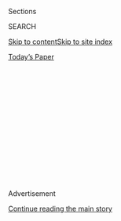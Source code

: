 <div id="app">

<div>

<div>

<div>

<div class="NYTAppHideMasthead css-1q2w90k e1suatyy0">

<div class="section css-ui9rw0 e1suatyy2">

<div class="css-eph4ug er09x8g0">

<div class="css-6n7j50">

</div>

<span class="css-1dv1kvn">Sections</span>

<div class="css-10488qs">

<span class="css-1dv1kvn">SEARCH</span>

</div>

[Skip to content](#site-content)[Skip to site
index](#site-index)

</div>

<div class="css-10698na e1huz5gh0">

</div>

</div>

<div id="masthead-bar-one" class="section hasLinks css-15hmgas e1csuq9d3">

<div class="css-uqyvli e1csuq9d0">

</div>

<div class="css-1uqjmks e1csuq9d1">

</div>

<div class="css-9e9ivx">

[](https://myaccount.nytimes3xbfgragh.onion/auth/login?response_type=cookie&client_id=vi)

</div>

<div class="css-1bvtpon e1csuq9d2">

[Today’s
Paper](https://www.nytimes3xbfgragh.onion/section/todayspaper)

</div>

</div>

</div>

</div>

<div data-aria-hidden="false">

<div id="site-content" data-role="main">

<div>

<div class="css-1aor85t" style="opacity:0.000000001;z-index:-1;visibility:hidden">

<div class="css-1hqnpie">

<div class="css-epjblv">

<span class="css-z6pdnw">Can I Let My Friend Pay Off My
Mortgages?</span>

</div>

<div class="css-k008qs">

<div class="css-1iwv8en">

<span class="css-18z7m18"></span>

<div>

<div>

</div>

</div>

</div>

<span class="css-1n6z4y">https://nyti.ms/2hO6nJR</span>

<div class="css-1705lsu">

<div class="css-4xjgmj">

<div class="css-4skfbu" data-role="toolbar" data-aria-label="Social Media Share buttons, Save button, and Comments Panel with current comment count" data-testid="share-tools">

  - 
  - 
  - 
  - 
    
    <div class="css-6n7j50">
    
    </div>

  - 
  - 

</div>

</div>

</div>

</div>

</div>

</div>

<div class="css-13pd83m">

</div>

<div id="top-wrapper" class="css-1sy8kpn">

<div id="top-slug" class="css-l9onyx">

Advertisement

</div>

[Continue reading the main
story](#after-top)

<div class="ad top-wrapper" style="text-align:center;height:100%;display:block;min-height:250px">

<div id="top" class="place-ad" data-position="top" data-size-key="top">

</div>

</div>

<div id="after-top">

</div>

</div>

<div id="sponsor-wrapper" class="css-1hyfx7x">

<div id="sponsor-slug" class="css-19vbshk">

Supported by

</div>

[Continue reading the main
story](#after-sponsor)

<div id="sponsor" class="ad sponsor-wrapper" style="text-align:center;height:100%;display:block">

</div>

<div id="after-sponsor">

</div>

</div>

[The Ethicist](/column/the-ethicist "The Ethicist")

<div class="css-1vkm6nb ehdk2mb0">

# Can I Let My Friend Pay Off My Mortgages?

</div>

<div class="css-xt80pu e12qa4dv0">

<div class="css-18e8msd">

<div class="css-vp77d3 epjyd6m0">

<div class="css-1baulvz">

By <span class="css-1baulvz last-byline" itemprop="name">Kwame Anthony
Appiah</span>

</div>

</div>

  - Nov. 20,
    2017

  - 
    
    <div class="css-4xjgmj">
    
    <div class="css-d8bdto" data-role="toolbar" data-aria-label="Social Media Share buttons, Save button, and Comments Panel with current comment count" data-testid="share-tools">
    
      - 
      - 
      - 
      - 
        
        <div class="css-6n7j50">
        
        </div>
    
      - 
      - 
    
    </div>
    
    </div>

</div>

</div>

<div class="css-79elbk" data-testid="photoviewer-wrapper">

<div class="css-z3e15g" data-testid="photoviewer-wrapper-hidden">

</div>

<div class="css-1a48zt4 ehw59r15" data-testid="photoviewer-children">

![<span class="css-ach9cc e1z0qqy90" itemprop="copyrightHolder"><span class="css-1ly73wi e1tej78p0">Credit...</span><span><span>Illustration
by Tomi
Um</span></span></span>](https://static01.graylady3jvrrxbe.onion/images/2017/11/26/magazine/26ethicist/26ethicist-articleLarge.jpg?quality=75&auto=webp&disable=upscale)

</div>

</div>

<div class="section meteredContent css-1r7ky0e" name="articleBody" itemprop="articleBody">

<div class="css-1fanzo5 StoryBodyCompanionColumn">

<div class="css-53u6y8">

*My closest American friend here in Japan, of more than 30 years, is
worried about me and wants to pay off my mortgages. He says he doesn’t
want to be paid back; he just wants to make sure I am out of debt before
he dies. He is not dying, but he is 98. He has been mentioning this more
and more, and says he wants to write a check the next time we meet. I
never talk about this with him unless he brings up the subject. The
amount he would give me would come to about 3 percent of his assets. It
would have no impact on his financial needs. And frankly, it would be
helpful for me.*

*Yet, I have a gnawing feeling that I would be taking advantage of him.
Or that I have unconsciously manipulated him. But I can’t think of
anything I did. I’ve never asked for or taken money from him. I got
myself out of credit-card and student-loan debt — he offered to help,
but I declined. My only remaining debts are my mortgages. I think he is
pleased that I managed to get my finances in shape.*

*Even though he is 98, he is not suffering from dementia. However, he
isn’t as capable of doing things as he once was, and he depends on my
help more and more — with his computer and finances, and to serve as a
translator.*

*Should I decline and feel noble? Or should I be practical and take the
offer in the spirit he intends?* Name Withheld

</div>

</div>

<div class="css-1fanzo5 StoryBodyCompanionColumn">

<div class="css-53u6y8">

**You don’t mention** your age, but the relationship you have with this
man sounds very like the relationship between a father and a son. (We’ve
withheld your name but know that you’re a man.) His generous offer is in
the spirit of paternal love, and your services to him, your clear
concern for his interests, your scruples and your wish not to take
advantage of him are like those of a loving son. You are lucky to have
this relationship, as is he. He can afford to do what he proposes to do.
It will allow him to express his gratitude and his friendship. It will
make him happy. And it will permit you to have one less thing to worry
about.

If you were preying on some emotional or physical or mental
vulnerability, you’d be guilty of exploitation. But nothing in your
letter suggests that. And even if the parental model isn’t quite right —
even if, as sounds possible, he is a little in love with you — your
reciprocated caring and affection mean that you’re not taking advantage
of him. Go ahead. In accepting his gift, you’ll be making a gift of your
own.

*I recently spoke on the phone with an old friend from college. During
the call she mentioned that her son is taking a drug for A.D.H.D. and
that it really helps him focus. I know there is controversy surrounding
this class of drugs, but I didn’t feel comfortable bringing that up. I
assume she has looked into the pros and cons, and I know her mother is a
psychiatrist. But should I mention my concerns nevertheless? Or should
my concerns about seeming a busybody outweigh concerns about her son’s
future health?* Name Withheld

**The answer to** your last question is easy: No. If the only issues
were being thought to be a busybody and the possibility that a child
would be seriously harmed, the latter would win out. But you’d be
raising this issue with a mother who has a psychiatrist parent and,
presumably, another doctor writing the prescriptions. You don’t have a
basis for thinking that you’re better-placed to see the risks than your
friend is. So one reason you might have hesitated to say something is
that you didn’t want to insult her by suggesting she was either ignorant
or careless about her child’s welfare.

Still, I doubt she’d have taken affront had you said at the time, “Oh, I
thought I’d read there could be bad long-term consequences with those
drugs.” Your friend could have told you if she’d looked into them (or
rushed off to do research if she hadn’t). The more time that passes,
though, the more awkward your interjection becomes.

</div>

</div>

<div class="css-1fanzo5 StoryBodyCompanionColumn">

<div class="css-53u6y8">

You can reassure yourself that parents these days are likely to Google
the names of drugs prescribed for their children and look up side
effects. If you do this for two of the major drugs prescribed for
A.D.H.D. — methylphenidate (e.g., Concerta) and amphetamines (e.g.,
Adderall) — you find arguments suggesting or denying significant risks
to long-term use. It’s an issue that a concerned mother would take up
with a doctor. At this point, you should probably direct your attentions
elsewhere.

*I teach at a prestigious private art school. Every year, we take in 600
or so young people with little understanding of how the arts work as an
industry. We charge a very high tuition, offer almost no scholarships
and load them up with a lot of debt. Even though we claim to offer
“career planning,” the illusions of our students are not addressed.
Our graduates, even those with a degree in design, rarely find a job in
their field. Those who do rarely last long before realizing that they
are in a hopeless situation. Most have given up on art within a few
years of graduation. When I encounter them, they convey a considerable
amount of bitterness about student loans and the education they
received. By preying on their naïveté and ignorance, I feel that we are
essentially robbing our students. Some colleagues argue that we are not
doing anything that Harvard or N.Y.U. isn’t doing — that we are simply a
“special place for a certain kind of young adult.” I do not have tenure
and have no influence in admissions or tuition policy. Without this job,
I am virtually unemployable at my age. Is it wrong to take the “caveat
emptor” approach and let these naïve young people continue to pay me
through their student loans?* Name Withheld

**Having taught at** Harvard and N.Y.U., I confess to thinking that the
education they offer is not a matter of preying on “naïveté and
ignorance.” But even if it were, the bad behavior of other institutions
wouldn’t excuse that of your own. The school would do well to provide,
and draw attention to, reliable information about the career prospects
of graduates. It might lose some students this way, but it would gain
something as well; a trail of bitter graduates is not a sound basis for
seeking alumni support.

Are you obliged to take a public stand on this, at the expense of your
career? You are not. Especially because it’s highly unlikely that the
school will change its practices as a result. But you certainly
shouldn’t mislead any students who ask you about their prospects. The
trope of the “starving artist” got established for a reason.

</div>

</div>

</div>

<div>

</div>

<div>

</div>

<div>

</div>

<div>

<div id="bottom-wrapper" class="css-1ede5it">

<div id="bottom-slug" class="css-l9onyx">

Advertisement

</div>

[Continue reading the main
story](#after-bottom)

<div id="bottom" class="ad bottom-wrapper" style="text-align:center;height:100%;display:block;min-height:90px">

</div>

<div id="after-bottom">

</div>

</div>

</div>

</div>

</div>

## Site Index

<div>

</div>

## Site Information Navigation

  - [© <span>2020</span> <span>The New York Times
    Company</span>](https://help.nytimes3xbfgragh.onion/hc/en-us/articles/115014792127-Copyright-notice)

<!-- end list -->

  - [NYTCo](https://www.nytco.com/)
  - [Contact
    Us](https://help.nytimes3xbfgragh.onion/hc/en-us/articles/115015385887-Contact-Us)
  - [Work with us](https://www.nytco.com/careers/)
  - [Advertise](https://nytmediakit.com/)
  - [T Brand Studio](http://www.tbrandstudio.com/)
  - [Your Ad
    Choices](https://www.nytimes3xbfgragh.onion/privacy/cookie-policy#how-do-i-manage-trackers)
  - [Privacy](https://www.nytimes3xbfgragh.onion/privacy)
  - [Terms of
    Service](https://help.nytimes3xbfgragh.onion/hc/en-us/articles/115014893428-Terms-of-service)
  - [Terms of
    Sale](https://help.nytimes3xbfgragh.onion/hc/en-us/articles/115014893968-Terms-of-sale)
  - [Site
    Map](https://spiderbites.nytimes3xbfgragh.onion)
  - [Help](https://help.nytimes3xbfgragh.onion/hc/en-us)
  - [Subscriptions](https://www.nytimes3xbfgragh.onion/subscription?campaignId=37WXW)

</div>

</div>

</div>

</div>
